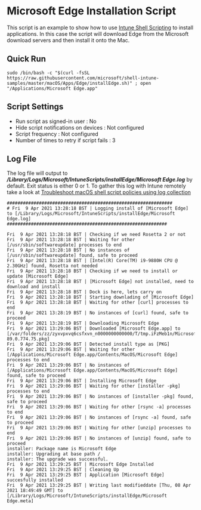 # Microsoft Edge Installation Script

This script is an example to show how to use [Intune Shell Scripting](https://docs.microsoft.com/en-us/mem/intune/apps/macos-shell-scripts) to install applications. In this case the script will download Edge from the Microsoft download servers and then install it onto the Mac.

## Quick Run

```
sudo /bin/bash -c "$(curl -fsSL https://raw.githubusercontent.com/microsoft/shell-intune-samples/master/macOS/Apps/Edge/installEdge.sh)" ; open "/Applications/Microsoft Edge.app"
```

## Script Settings

- Run script as signed-in user : No
- Hide script notifications on devices : Not configured
- Script frequency : Not configured
- Number of times to retry if script fails : 3

## Log File

The log file will output to ***/Library/Logs/Microsoft/IntuneScripts/installEdge/Microsoft Edge.log*** by default. Exit status is either 0 or 1. To gather this log with Intune remotely take a look at  [Troubleshoot macOS shell script policies using log collection](https://docs.microsoft.com/en-us/mem/intune/apps/macos-shell-scripts#troubleshoot-macos-shell-script-policies-using-log-collection)

```
##############################################################
# Fri  9 Apr 2021 13:28:18 BST | Logging install of [Microsoft Edge] to [/Library/Logs/Microsoft/IntuneScripts/installEdge/Microsoft Edge.log]
############################################################

Fri  9 Apr 2021 13:28:18 BST | Checking if we need Rosetta 2 or not
Fri  9 Apr 2021 13:28:18 BST | Waiting for other [/usr/sbin/softwareupdate] processes to end
Fri  9 Apr 2021 13:28:18 BST | No instances of [/usr/sbin/softwareupdate] found, safe to proceed
Fri  9 Apr 2021 13:28:18 BST | [Intel(R) Core(TM) i9-9880H CPU @ 2.30GHz] found, Rosetta not needed
Fri  9 Apr 2021 13:28:18 BST | Checking if we need to install or update [Microsoft Edge]
Fri  9 Apr 2021 13:28:18 BST | [Microsoft Edge] not installed, need to download and install
Fri  9 Apr 2021 13:28:18 BST | Dock is here, lets carry on
Fri  9 Apr 2021 13:28:18 BST | Starting downlading of [Microsoft Edge]
Fri  9 Apr 2021 13:28:18 BST | Waiting for other [curl] processes to end
Fri  9 Apr 2021 13:28:19 BST | No instances of [curl] found, safe to proceed
Fri  9 Apr 2021 13:28:19 BST | Downloading Microsoft Edge
Fri  9 Apr 2021 13:29:06 BST | Downloaded [Microsoft Edge.app] to [/var/folders/zz/zyxvpxvq6csfxvn_n0000000000000/T/tmp.iFzMeb1n/MicrosoftEdge-89.0.774.75.pkg]
Fri  9 Apr 2021 13:29:06 BST | Detected install type as [PKG]
Fri  9 Apr 2021 13:29:06 BST | Waiting for other [/Applications/Microsoft Edge.app/Contents/MacOS/Microsoft Edge] processes to end
Fri  9 Apr 2021 13:29:06 BST | No instances of [/Applications/Microsoft Edge.app/Contents/MacOS/Microsoft Edge] found, safe to proceed
Fri  9 Apr 2021 13:29:06 BST | Installing Microsoft Edge
Fri  9 Apr 2021 13:29:06 BST | Waiting for other [installer -pkg] processes to end
Fri  9 Apr 2021 13:29:06 BST | No instances of [installer -pkg] found, safe to proceed
Fri  9 Apr 2021 13:29:06 BST | Waiting for other [rsync -a] processes to end
Fri  9 Apr 2021 13:29:06 BST | No instances of [rsync -a] found, safe to proceed
Fri  9 Apr 2021 13:29:06 BST | Waiting for other [unzip] processes to end
Fri  9 Apr 2021 13:29:06 BST | No instances of [unzip] found, safe to proceed
installer: Package name is Microsoft Edge
installer: Upgrading at base path /
installer: The upgrade was successful.
Fri  9 Apr 2021 13:29:25 BST | Microsoft Edge Installed
Fri  9 Apr 2021 13:29:25 BST | Cleaning Up
Fri  9 Apr 2021 13:29:25 BST | Application [Microsoft Edge] succesfully installed
Fri  9 Apr 2021 13:29:25 BST | Writing last modifieddate [Thu, 08 Apr 2021 18:49:49 GMT] to [/Library/Logs/Microsoft/IntuneScripts/installEdge/Microsoft Edge.meta]
```
